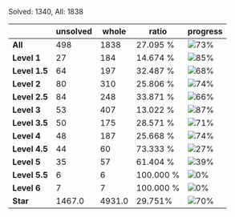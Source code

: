 Solved: 1340, All: 1838

| |unsolved|whole|ratio|progress|
|----|----|----|----|----|
|**All**| 498 | 1838 | 27.095 %| ![73%](https://progress-bar.dev/73?title=All) |
|**Level 1**| 27 | 184 | 14.674 %| ![85%](https://progress-bar.dev/85?title=Level+1)|
|**Level 1.5**| 64 | 197 | 32.487 %| ![68%](https://progress-bar.dev/68?title=Level+1.5)|
|**Level 2**| 80 | 310 | 25.806 %| ![74%](https://progress-bar.dev/74?title=Level+2)|
|**Level 2.5**| 84 | 248 | 33.871 %| ![66%](https://progress-bar.dev/66?title=Level+2.5)|
|**Level 3**| 53 | 407 | 13.022 %| ![87%](https://progress-bar.dev/87?title=Level+3)|
|**Level 3.5**| 50 | 175 | 28.571 %| ![71%](https://progress-bar.dev/71?title=Level+3.5)|
|**Level 4**| 48 | 187 | 25.668 %| ![74%](https://progress-bar.dev/74?title=Level+4)|
|**Level 4.5**| 44 | 60 | 73.333 %| ![27%](https://progress-bar.dev/27?title=Level+4.5)|
|**Level 5**| 35 | 57 | 61.404 %| ![39%](https://progress-bar.dev/39?title=Level+5)|
|**Level 5.5**| 6 | 6 | 100.000 %| ![0%](https://progress-bar.dev/0?title=Level+5.5)|
|**Level 6**| 7 | 7 | 100.000 %| ![0%](https://progress-bar.dev/0?title=Level+6)|
|**Star**|1467.0 | 4931.0 |29.751%| ![70%](https://progress-bar.dev/70?title=Star) |
